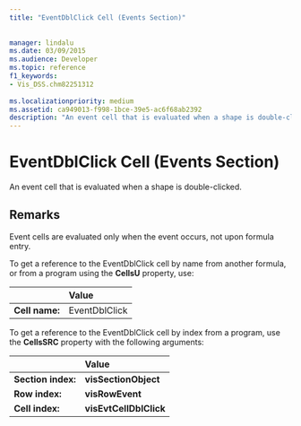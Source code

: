 ```yaml
---
title: "EventDblClick Cell (Events Section)"
 
 
manager: lindalu
ms.date: 03/09/2015
ms.audience: Developer
ms.topic: reference
f1_keywords:
- Vis_DSS.chm82251312
 
ms.localizationpriority: medium
ms.assetid: ca949013-f998-1bce-39e5-ac6f68ab2392
description: "An event cell that is evaluated when a shape is double-clicked."
---
```


# EventDblClick Cell (Events Section)

An event cell that is evaluated when a shape is double-clicked.
  
## Remarks

Event cells are evaluated only when the event occurs, not upon formula entry.
  
To get a reference to the EventDblClick cell by name from another formula, or from a program using the **CellsU** property, use: 
  
||Value |
|:-----|:-----|
| **Cell name:**  <br/> | EventDblClick  <br/> |
   
To get a reference to the EventDblClick cell by index from a program, use the **CellsSRC** property with the following arguments: 
  
||Value |
|:-----|:-----|
| **Section index:**  <br/> |**visSectionObject** <br/> |
| **Row index:**  <br/> |**visRowEvent** <br/> |
| **Cell index:**  <br/> |**visEvtCellDblClick** <br/> |
   

